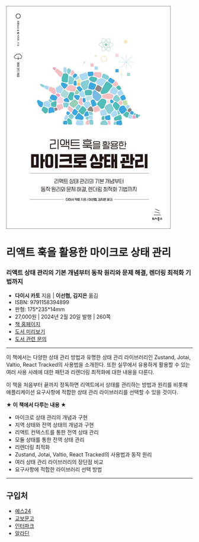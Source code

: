 ![cover](cover.jpg)

# 리액트 훅을 활용한 마이크로 상태 관리
### 리액트 상태 관리의 기본 개념부터 동작 원리와 문제 해결, 렌더링 최적화 기법까지

- **다이시 카토** 지음 | **이선협, 김지은** 옮김
- ISBN: 9791158394899
- 판형: 175\*235\*14mm
- 27,000원 | 2024년 2월 20일 발행 | 260쪽
- [책 홈페이지](https://wikibook.co.kr/msmrh/)
- [도서 미리보기](http://www.yes24.com/Product/Viewer/Preview/124899726)
- [도서 관련 문의](https://wikibook.co.kr/support/contact/)

---

이 책에서는 다양한 상태 관리 방법과 유명한 상태 관리 라이브러리인 Zustand, Jotai, Valtio, React Tracked의 사용법을 소개한다. 또한 실무에서 유용하게 활용할 수 있는 여러 사용 사례에 대한 패턴과 리렌더링 최적화에 대한 내용을 다룬다.

이 책을 처음부터 끝까지 정독하면 리액트에서 상태를 관리하는 방법과 원리를 비롯해 애플리케이션 요구사항에 적합한 상태 관리 라이브러리를 선택할 수 있을 것이다.

**★ 이 책에서 다루는 내용 ★**

- 마이크로 상태 관리의 개념과 구현
- 지역 상태와 전역 상태의 개념과 구현
- 리액트 컨텍스트를 통한 전역 상태 관리
- 모듈 상태를 통한 전역 상태 관리
- 리렌더링 최적화
- Zustand, Jotai, Valtio, React Tracked의 사용법과 동작 원리
- 여러 상태 관리 라이브러리의 장단점 비교
- 요구사항에 적합한 라이브러리 선택 방법

---
 
 ## 구입처
 
 - [예스24](https://www.yes24.com/Product/Goods/124899726)
 - [교보문고](https://product.kyobobook.co.kr/detail/S000212233308)
 - [인터파크](https://book.interpark.com/product/BookDisplay.do?_method=detail&sc.prdNo=356868972)
 - [알라딘](https://www.aladin.co.kr/shop/wproduct.aspx?ItemId=333599370)